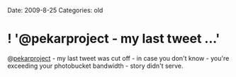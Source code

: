 Date: 2009-8-25
Categories: old

# ! '@pekarproject - my last tweet ...'

@<a href="http://twitter.com/pekarproject" class="aktt_username">pekarproject</a> - my last tweet was cut off - in case you don't know - you're exceeding your photobucket bandwidth - story didn't serve.

